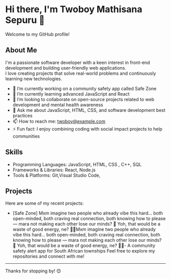 # Hi there, I'm Twoboy Mathisana Sepuru 👋

Welcome to my GitHub profile!

## About Me

I'm a passionate software developer with a keen interest in front-end development and building user-friendly web applications.  
I love creating projects that solve real-world problems and continuously learning new technologies.

- 🔭 I’m currently working on a community safety app called Safe Zone  
- 🌱 I’m currently learning advanced JavaScript and React  
- 👯 I’m looking to collaborate on open-source projects related to web development and mental health awareness  
- 💬 Ask me about JavaScript, HTML, CSS, and software development best practices  
- 📫 How to reach me: twoboy@example.com  
- ⚡ Fun fact: I enjoy combining coding with social impact projects to help communities

## Skills

- Programming Languages: JavaScript, HTML, CSS , C++, SQL
- Frameworks & Libraries: React, Node.js
- Tools & Platforms: Git,Visual Studio Code, 

## Projects

Here are some of my recent projects:

- [Safe Zone] Mxm imagine two people who already vibe this hard… both open-minded, both craving real connection, both knowing how to please — mara not making each other lose our minds? 🫣 Yoh, that would be a waste of good energy, ne? 🤭🔥Mxm imagine two people who already vibe this hard… both open-minded, both craving real connection, both knowing how to please — mara not making each other lose our minds? 🫣 Yoh, that would be a waste of good energy, ne? 🤭🔥- A community safety alert app for South African townships 
Feel free to explore my repositories and connect with me!

---

Thanks for stopping by! 😊
